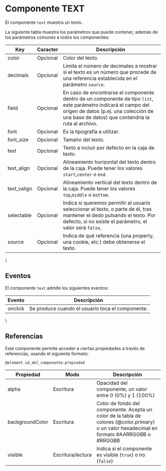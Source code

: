 # Componente TEXT

El componente `text` muestra un texto.


La siguiente tabla muestra los parámetros que puede contener, además de los parámetros comunes a todos los componentes:

  | Key  | Caracter | Descripción |
  | ------------- | ------------- | ------------- |
  | color | Opcional | Color del texto. | 
  | decimals | Opcional | Limita el número de decimales a mostrar si el texto es un número que procede de una referencia establecida en el parámetro `source`. | 
  | field | Opcional | En caso de encontrarse el componente dentro de un componente de tipo `list`, este parámetro indicará el campo del origen de datos (p.ej. una colección de una base de datos) que contendría la ruta al archivo.|
  | font | Opcional | Es la tipografía a utilizar.|
  | font_size | Opcional | Tamaño del texto. |
  | text | Opcional | Texto a incluir por defecto en la caja de texto.|
  | text_align | Opcional | Alineamiento horizontal del texto dentro de la caja. Puede tener los valores `start`,`center` o `end`.|
  | text_valign | Opcional | Alineamiento vertical del texto dentro de la caja. Puede tener los valores `top`,`middle` o `bottom`.|
  | selectable | Opcional | Indica si queremos permitir al usuario seleccionar el texto, o parte de él, tras mantener el dedo pulsando el texto. Por defecto, si no existe el parámetro, el valor será `false`,|
  | source | Opcional | Indica de qué referencia (una property, una cookie, etc.) debe obtenerse el texto. |
  

\
## Eventos

El componente `text` admite los siguientes eventos:

 | Evento  | Descripción |
  | ------------- | ------------- |
  | onclick | Se produce cuando el usuario toca el componente. |



\
## Referencias

Este componente permite acceder a ciertas propiedades a través de referencias, usando el siguiente formato:

```
@element.id_del_componente.propiedad
```

 | Propiedad | Modo | Descripción |
  | ------------- | ------------- | ------------- |
  | alpha | Escritura | Opacidad del componente, un valor entre 0 (0%) y 1 (100%) |
  | backgroundColor | Escritura | Color de fondo del componente. Acepta un color de la tabla de colores (@color.primary) o un valor hexadecimal en formato #AARRGGBB o #RRGGBB |
  | visible | Escritura/lectura | Indica si el componente es visible (`true`) o no (`false`) |
